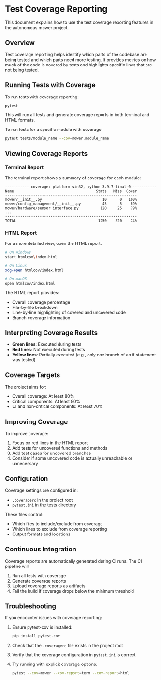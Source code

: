 # Test Coverage Reporting

This document explains how to use the test coverage reporting features in the autonomous mower project.

## Overview

Test coverage reporting helps identify which parts of the codebase are being tested and which parts need more testing. It provides metrics on how much of the code is covered by tests and highlights specific lines that are not being tested.

## Running Tests with Coverage

To run tests with coverage reporting:

```bash
pytest
```

This will run all tests and generate coverage reports in both terminal and HTML formats.

To run tests for a specific module with coverage:

```bash
pytest tests/module_name --cov=mower.module_name
```

## Viewing Coverage Reports

### Terminal Report

The terminal report shows a summary of coverage for each module:

```
----------- coverage: platform win32, python 3.9.7-final-0 -----------
Name                                      Stmts   Miss  Cover
-------------------------------------------------------------
mower/__init__.py                            10      0   100%
mower/config_management/__init__.py          45      5    89%
mower/hardware/sensor_interface.py          120     25    79%
...
-------------------------------------------------------------
TOTAL                                      1250    320    74%
```

### HTML Report

For a more detailed view, open the HTML report:

```bash
# On Windows
start htmlcov\index.html

# On Linux
xdg-open htmlcov/index.html

# On macOS
open htmlcov/index.html
```

The HTML report provides:
- Overall coverage percentage
- File-by-file breakdown
- Line-by-line highlighting of covered and uncovered code
- Branch coverage information

## Interpreting Coverage Results

- **Green lines**: Executed during tests
- **Red lines**: Not executed during tests
- **Yellow lines**: Partially executed (e.g., only one branch of an if statement was tested)

## Coverage Targets

The project aims for:
- Overall coverage: At least 80%
- Critical components: At least 90%
- UI and non-critical components: At least 70%

## Improving Coverage

To improve coverage:
1. Focus on red lines in the HTML report
2. Add tests for uncovered functions and methods
3. Add test cases for uncovered branches
4. Consider if some uncovered code is actually unreachable or unnecessary

## Configuration

Coverage settings are configured in:
- `.coveragerc` in the project root
- `pytest.ini` in the tests directory

These files control:
- Which files to include/exclude from coverage
- Which lines to exclude from coverage reporting
- Output formats and locations

## Continuous Integration

Coverage reports are automatically generated during CI runs. The CI pipeline will:
1. Run all tests with coverage
2. Generate coverage reports
3. Upload coverage reports as artifacts
4. Fail the build if coverage drops below the minimum threshold

## Troubleshooting

If you encounter issues with coverage reporting:

1. Ensure pytest-cov is installed:
   ```bash
   pip install pytest-cov
   ```

2. Check that the `.coveragerc` file exists in the project root

3. Verify that the coverage configuration in `pytest.ini` is correct

4. Try running with explicit coverage options:
   ```bash
   pytest --cov=mower --cov-report=term --cov-report=html
   ```